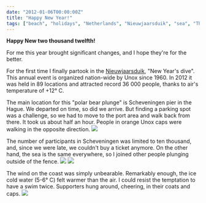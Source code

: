 ```yaml
---
date: "2012-01-06T00:00:00Z"
title: "Happy New Year!"
tags: ["beach", "holidays", "Netherlands", "Nieuwjaarsduik", "sea", "The Hague"]
---
```


**Happy New two thousand twelfth!**

For me this year brought significant changes, and I hope they're for the better.

<!--more-->

For the first time I finally partook in the [Nieuwjaarsduik](http://www.unox.nl/nl/event/nieuwjaarsduik), "New Year's dive". This annual event is organized nation-wide by Unox since 1960. In 2012 it was held in 89 locations and attracted record 36 000 people, thanks to air's temperature of +12° C.

The main location for this "polar bear plunge" is Scheveningen pier in the Hague. We departed on time, so did we arrive. But finding a parking spot was a challenge, so we had to move to the port area and walk back from there. It took us about half an hour. People in orange Unox caps were walking in the opposite direction.
![](img:4.bp.blogspot.com/--BvFfK-9VOA/TwcHxOhDDII/AAAAAAAALMc/qNaRRXKKf6A/s1600/dsc08332.picasaweb.jpg:a)

The number of participants in Scheveningen was limited to ten thousand, and, since we were late, we couldn't buy a ticket anymore. On the other hand, the sea is the same everywhere, so I joined other people plunging outside of the fence.
![](img:3.bp.blogspot.com/-HUkJC88So4Y/TwcHpMEdLYI/AAAAAAAALNM/KXiMqLeCCA0/s1600/dsc08242.picasaweb.jpg:a)
![](img:3.bp.blogspot.com/-NIsG0oqK3LM/TwcHwT2BX-I/AAAAAAAALO8/pQHPdP-EqpI/s1600/dsc08328.picasaweb.jpg:a)

The wind on the coast was simply unbearable. Remarkably enough, the ice cold water (5-6° C) felt warmer than the air. I could resist the temptation to have a swim twice. Supporters hung around, cheering, in their coats and caps.
![](img:1.bp.blogspot.com/-xBh-Ccn5Mvg/TwcH19FMiHI/AAAAAAAALNQ/ORTMS1AbL1Q/s1600/dsc08286.picasaweb.jpg:a)
